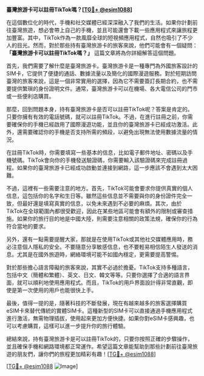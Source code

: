 **臺灣旅游卡可以註冊TikTok嗎？[[TG💪+ @esim1088](https://t.me/s/esim1088)]**

在這個數位化的時代，手機和社交媒體已經深深融入了我們的生活。如果你計劃前往臺灣旅遊，想必會帶上自己的手機，並且可能還會下載一些應用程式來讓旅程更加豐富。其中，TikTok作為一款風靡全球的短視頻應用程式，自然也吸引了不少人的目光。然而，對於那些持有臺灣旅游卡的旅客來說，他們可能會有一個疑問：**「臺灣旅游卡可以註冊TikTok嗎？」** 這篇文章將為你詳細解答這個問題。

首先，我們需要了解什麼是臺灣旅游卡。臺灣旅游卡是一種專門為外國旅客設計的SIM卡，它提供了便捷的通話、數據流量以及簡化的國際漫遊服務。對於短期訪問臺灣的旅客來說，這是一個非常實用的選擇，因為它不需要簽訂長期合約，也不需要提供繁瑣的身份證明文件。通常，臺灣旅游卡可以在機場、各大電信公司的門市或一些便利店購買。

那麼，回到問題本身，持有臺灣旅游卡是否可以註冊TikTok呢？答案是肯定的。只要你擁有有效的電話號碼，就可以註冊TikTok。不過，在進行註冊之前，你需要確保你的手機已經啟用了國際漫遊功能，並且你的臺灣旅游卡已經成功激活。此外，還需要確認你的手機是否支持所需的頻段，以避免出現無法使用數據流量的情況。

在註冊TikTok時，你需要填寫一些基本的信息，比如電子郵件地址、密碼以及手機號碼。TikTok會向你的手機發送驗證碼，你需要輸入該驗證碼來完成註冊過程。如果你的臺灣旅游卡已經成功啟動並連接到網路，這一步應該不會遇到太大困難。

不過，這裡有一些需要注意的地方。首先，TikTok可能會要求你提供真實的個人信息，這包括你的名字和生日等。雖然這些信息並不需要與你的身份證件完全一致，但最好還是填寫真實的信息，以免未來遇到不必要的麻煩。其次，由於TikTok在全球範圍內都很受歡迎，因此在某些地區可能會有額外的限制或審查措施。如果你的旅行目的地是中國大陸，則需要注意相關的政策法規，確保你的行為符合當地的要求。

另外，還有一點需要提醒大家，那就是在使用TikTok或其他社交媒體應用時，務必注意個人隱私的安全。不要隨意分享敏感信息，也不要輕易相信陌生人發送的消息。尤其是在國外旅遊時，網絡環境可能不如國內穩定，更需要提高警惕。

對於那些擔心語言障礙的旅客來說，其實不必過於擔憂。TikTok支持多種語言，包括中文（簡體和繁體）、英文、日文、韓文等等。只要你選擇了合適的語言界面，就可以順利地使用應用程式。而且，TikTok的用戶界面設計得非常直觀，即使是第一次使用的用戶也能很快上手。

最後，值得一提的是，隨著科技的不斷發展，現在有越來越多的旅客選擇購買eSIM卡來替代傳統的實體SIM卡。這種新型的SIM卡可以直接通過手機應用程式進行激活，無需物理插拔，使用起來更加方便快捷。如果你對eSIM卡感興趣，也可以考慮購買，這樣可以進一步提升你的旅行體驗。

總結來說，持有臺灣旅游卡是可以註冊TikTok的，只要你按照正確的步驟操作，並且確保手機和網路環境都正常運作。希望這篇文章能幫助到那些計劃前往臺灣旅遊的朋友們，讓你們的旅程更加精彩有趣！[[TG💪+ @esim1088](https://t.me/s/esim1088)]

[[TG💪+ @esim1088](https://t.me/s/esim1088) ![Image](https://i.postimg.cc/4NQfJmqS/Snipaste-2025-05-13-00-14-12.png)]